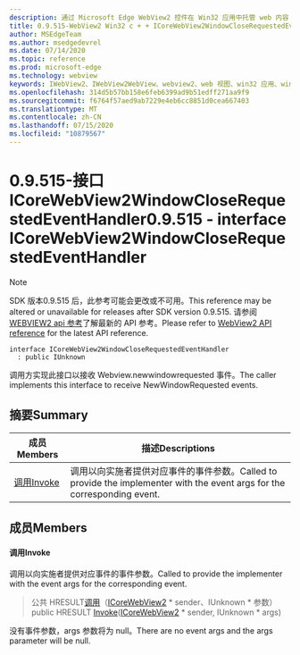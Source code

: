 ```yaml
---
description: 通过 Microsoft Edge WebView2 控件在 Win32 应用中托管 web 内容
title: 0.9.515-WebView2 Win32 c + + ICoreWebView2WindowCloseRequestedEventHandler
author: MSEdgeTeam
ms.author: msedgedevrel
ms.date: 07/14/2020
ms.topic: reference
ms.prod: microsoft-edge
ms.technology: webview
keywords: IWebView2、IWebView2WebView、webview2、web 视图、win32 应用、win32、edge、ICoreWebView2、ICoreWebView2Controller、浏览器控件、边缘 html
ms.openlocfilehash: 314d5b57bb158e6feb6399ad9b51edff271aa9f9
ms.sourcegitcommit: f6764f57aed9ab7229e4eb6cc8851d0cea667403
ms.translationtype: MT
ms.contentlocale: zh-CN
ms.lasthandoff: 07/15/2020
ms.locfileid: "10879567"
---
```

# <span data-ttu-id="b2c2c-104">0.9.515-接口 ICoreWebView2WindowCloseRequestedEventHandler</span><span class="sxs-lookup"><span data-stu-id="b2c2c-104">0.9.515 - interface ICoreWebView2WindowCloseRequestedEventHandler</span></span> 

> [!NOTE]
> <span data-ttu-id="b2c2c-105">SDK 版本0.9.515 后，此参考可能会更改或不可用。</span><span class="sxs-lookup"><span data-stu-id="b2c2c-105">This reference may be altered or unavailable for releases after SDK version 0.9.515.</span></span> <span data-ttu-id="b2c2c-106">请参阅[WEBVIEW2 api 参考](../../../webview2-api-reference.md)了解最新的 API 参考。</span><span class="sxs-lookup"><span data-stu-id="b2c2c-106">Please refer to [WebView2 API reference](../../../webview2-api-reference.md) for the latest API reference.</span></span>

```
interface ICoreWebView2WindowCloseRequestedEventHandler
  : public IUnknown
```

<span data-ttu-id="b2c2c-107">调用方实现此接口以接收 Webview.newwindowrequested 事件。</span><span class="sxs-lookup"><span data-stu-id="b2c2c-107">The caller implements this interface to receive NewWindowRequested events.</span></span>

## <span data-ttu-id="b2c2c-108">摘要</span><span class="sxs-lookup"><span data-stu-id="b2c2c-108">Summary</span></span>

 <span data-ttu-id="b2c2c-109">成员</span><span class="sxs-lookup"><span data-stu-id="b2c2c-109">Members</span></span>                        | <span data-ttu-id="b2c2c-110">描述</span><span class="sxs-lookup"><span data-stu-id="b2c2c-110">Descriptions</span></span>
--------------------------------|---------------------------------------------
[<span data-ttu-id="b2c2c-111">调用</span><span class="sxs-lookup"><span data-stu-id="b2c2c-111">Invoke</span></span>](#invoke) | <span data-ttu-id="b2c2c-112">调用以向实施者提供对应事件的事件参数。</span><span class="sxs-lookup"><span data-stu-id="b2c2c-112">Called to provide the implementer with the event args for the corresponding event.</span></span>

## <span data-ttu-id="b2c2c-113">成员</span><span class="sxs-lookup"><span data-stu-id="b2c2c-113">Members</span></span>

#### <span data-ttu-id="b2c2c-114">调用</span><span class="sxs-lookup"><span data-stu-id="b2c2c-114">Invoke</span></span> 

<span data-ttu-id="b2c2c-115">调用以向实施者提供对应事件的事件参数。</span><span class="sxs-lookup"><span data-stu-id="b2c2c-115">Called to provide the implementer with the event args for the corresponding event.</span></span>

> <span data-ttu-id="b2c2c-116">公共 HRESULT[调用](#invoke)（[ICoreWebView2](icorewebview2.md) \* sender、IUnknown \* 参数）</span><span class="sxs-lookup"><span data-stu-id="b2c2c-116">public HRESULT [Invoke](#invoke)([ICoreWebView2](icorewebview2.md) \* sender, IUnknown \* args)</span></span>

<span data-ttu-id="b2c2c-117">没有事件参数，args 参数将为 null。</span><span class="sxs-lookup"><span data-stu-id="b2c2c-117">There are no event args and the args parameter will be null.</span></span>

